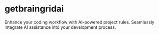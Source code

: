 # getbraingridai
Enhance your coding workflow with AI-powered project rules. Seamlessly integrate AI assistance into your development process.
